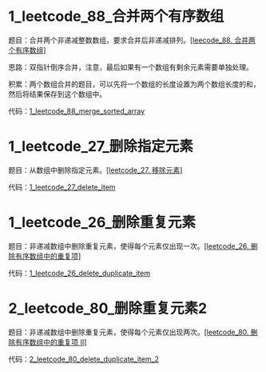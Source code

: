 # 1_leetcode_88_合并两个有序数组
题目：合并两个非递减整数数组，要求合并后非递减排列。[[leecode_88. 合并两个有序数组]](https://leetcode.cn/problems/merge-sorted-array/?envType=study-plan-v2&envId=top-interview-150)

思路：双指针倒序合并，注意，最后如果有一个数组有剩余元素需要单独处理。

积累：两个数组合并的题目，可以先将一个数组的长度设置为两个数组长度的和，然后将结果保存到这个数组中。

代码：[1_leetcode_88_merge_sorted_array](./1_leetcode_88_merge_sorted_array.py)

# 1_leetcode_27_删除指定元素
题目：从数组中删除指定元素。[[leetcode_27. 移除元素]](https://leetcode.cn/problems/remove-element/?envType=study-plan-v2&envId=top-interview-150)

代码：[1_leetcode_27_delete_item](./1_leetcode_27_delete_item.py)

# 1_leetcode_26_删除重复元素
题目：非递减数组中删除重复元素，使得每个元素仅出现一次。[[leetcode_26. 删除有序数组中的重复项]](https://leetcode.cn/problems/remove-duplicates-from-sorted-array/?envType=study-plan-v2&envId=top-interview-150)

代码：[1_leetcode_26_delete_duplicate_item](./1_leetcode_26_delete_duplicate_item.py)

# 2_leetcode_80_删除重复元素2
题目：非递减数组中删除重复元素，使得每个元素仅出现两次。[[leetcode_80. 删除有序数组中的重复项 II]](https://leetcode.cn/problems/remove-duplicates-from-sorted-array-ii/description/)

代码：[2_leetcode_80_delete_duplicate_item_2](./2_leetcode_80_delete_duplicate_item_2.py)
